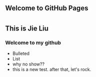 ## Welcome to GitHub Pages
#
## This is Jie Liu
### Welcome to my github

- Bulleted
- List
- why no show??
- this is a new test. after that, let's rock.